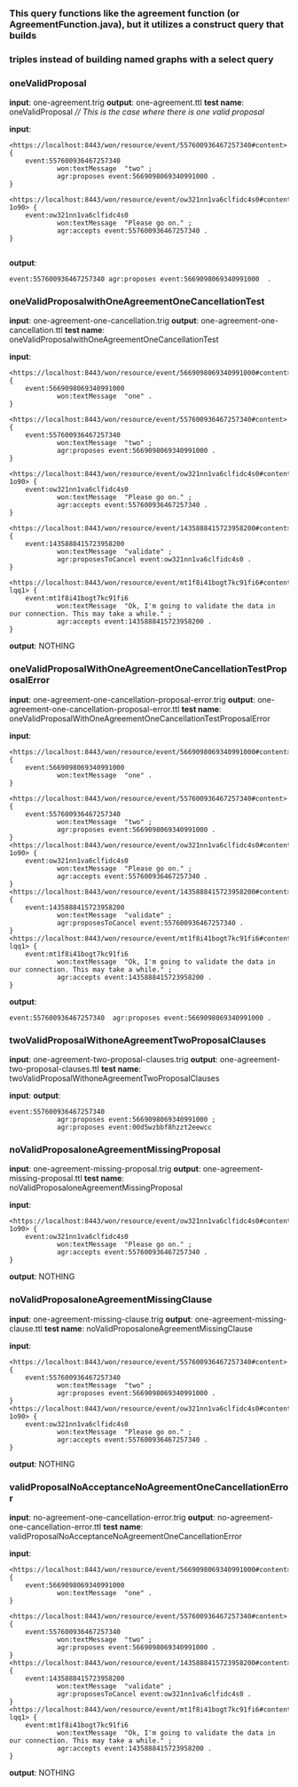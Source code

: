 ### This query functions like the agreement function (or AgreementFunction.java), but it utilizes a construct query that builds
### triples instead of building named graphs with a select query
### oneValidProposal  
**input**: one-agreement.trig
**output**: one-agreement.ttl
**test name**: oneValidProposal
*// This is the case where there is one valid proposal*

**input**:

```
<https://localhost:8443/won/resource/event/557600936467257340#content> {
    event:557600936467257340
            won:textMessage  "two" ;
            agr:proposes event:5669098069340991000 .
}

<https://localhost:8443/won/resource/event/ow321nn1va6clfidc4s0#content-1o90> {
    event:ow321nn1va6clfidc4s0
            won:textMessage  "Please go on." ;
            agr:accepts event:557600936467257340 .
}


```

 
 **output**: 
 
 ```
event:557600936467257340 agr:proposes event:5669098069340991000  .
 ```
 
### oneValidProposalwithOneAgreementOneCancellationTest
**input**: one-agreement-one-cancellation.trig
**output**: one-agreement-one-cancellation.ttl
**test name**: oneValidProposalwithOneAgreementOneCancellationTest

**input**:

```
<https://localhost:8443/won/resource/event/5669098069340991000#content> {
    event:5669098069340991000
            won:textMessage  "one" .
}

<https://localhost:8443/won/resource/event/557600936467257340#content> {
    event:557600936467257340
            won:textMessage  "two" ;
            agr:proposes event:5669098069340991000 .
}

<https://localhost:8443/won/resource/event/ow321nn1va6clfidc4s0#content-1o90> {
    event:ow321nn1va6clfidc4s0
            won:textMessage  "Please go on." ;
            agr:accepts event:557600936467257340 .
}

<https://localhost:8443/won/resource/event/1435888415723958200#content> {
    event:1435888415723958200
            won:textMessage  "validate" ;
            agr:proposesToCancel event:ow321nn1va6clfidc4s0 .
}

<https://localhost:8443/won/resource/event/mt1f8i41bogt7kc91fi6#content-lqq1> {
    event:mt1f8i41bogt7kc91fi6
            won:textMessage  "Ok, I'm going to validate the data in our connection. This may take a while." ;
            agr:accepts event:1435888415723958200 .
}
```

**output**: NOTHING

### oneValidProposalWithOneAgreementOneCancellationTestProposalError
**input**: one-agreement-one-cancellation-proposal-error.trig
**output**: one-agreement-one-cancellation-proposal-error.ttl
**test name**:  oneValidProposalWithOneAgreementOneCancellationTestProposalError

**input**:

```
<https://localhost:8443/won/resource/event/5669098069340991000#content> {
    event:5669098069340991000
            won:textMessage  "one" .
}

<https://localhost:8443/won/resource/event/557600936467257340#content> {
    event:557600936467257340
            won:textMessage  "two" ;
            agr:proposes event:5669098069340991000 .
}
<https://localhost:8443/won/resource/event/ow321nn1va6clfidc4s0#content-1o90> {
    event:ow321nn1va6clfidc4s0
            won:textMessage  "Please go on." ;
            agr:accepts event:557600936467257340 .
}
<https://localhost:8443/won/resource/event/1435888415723958200#content> {
    event:1435888415723958200
            won:textMessage  "validate" ;
            agr:proposesToCancel event:557600936467257340 .
}
<https://localhost:8443/won/resource/event/mt1f8i41bogt7kc91fi6#content-lqq1> {
    event:mt1f8i41bogt7kc91fi6
            won:textMessage  "Ok, I'm going to validate the data in our connection. This may take a while." ;
            agr:accepts event:1435888415723958200 .
}
```

**output**: 

```
event:557600936467257340  agr:proposes event:5669098069340991000 .
```

### twoValidProposalWithoneAgreementTwoProposalClauses
**input**: one-agreement-two-proposal-clauses.trig
**output**: one-agreement-two-proposal-clauses.ttl
**test name**: twoValidProposalWithoneAgreementTwoProposalClauses

**input**:
**output**: 

```
event:557600936467257340
            agr:proposes event:5669098069340991000 ;
            agr:proposes event:00d5wzbbf8hzzt2eewcc 
```

### noValidProposaloneAgreementMissingProposal
**input**: one-agreement-missing-proposal.trig
**output**: one-agreement-missing-proposal.ttl
**test name**: noValidProposaloneAgreementMissingProposal

**input**:

```
<https://localhost:8443/won/resource/event/ow321nn1va6clfidc4s0#content-1o90> {
    event:ow321nn1va6clfidc4s0
            won:textMessage  "Please go on." ;
            agr:accepts event:557600936467257340 .
}
```

**output**: NOTHING

### noValidProposaloneAgreementMissingClause
**input**: one-agreement-missing-clause.trig
**output**: one-agreement-missing-clause.ttl
**test name**: noValidProposaloneAgreementMissingClause

**input**:

```
<https://localhost:8443/won/resource/event/557600936467257340#content> {
    event:557600936467257340
            won:textMessage  "two" ;
            agr:proposes event:5669098069340991000 .
}
<https://localhost:8443/won/resource/event/ow321nn1va6clfidc4s0#content-1o90> {
    event:ow321nn1va6clfidc4s0
            won:textMessage  "Please go on." ;
            agr:accepts event:557600936467257340 .
}
```

**output**: NOTHING

### validProposalNoAcceptanceNoAgreementOneCancellationError
**input**: no-agreement-one-cancellation-error.trig
**output**: no-agreement-one-cancellation-error.ttl
**test name**: validProposalNoAcceptanceNoAgreementOneCancellationError

**input**:

```
<https://localhost:8443/won/resource/event/5669098069340991000#content> {
    event:5669098069340991000
            won:textMessage  "one" .
}

<https://localhost:8443/won/resource/event/557600936467257340#content> {
    event:557600936467257340
            won:textMessage  "two" ;
            agr:proposes event:5669098069340991000 .
}
<https://localhost:8443/won/resource/event/1435888415723958200#content> {
    event:1435888415723958200
            won:textMessage  "validate" ;
            agr:proposesToCancel event:ow321nn1va6clfidc4s0 .
}
<https://localhost:8443/won/resource/event/mt1f8i41bogt7kc91fi6#content-lqq1> {
    event:mt1f8i41bogt7kc91fi6
            won:textMessage  "Ok, I'm going to validate the data in our connection. This may take a while." ;
            agr:accepts event:1435888415723958200 .
}
```
**output**: NOTHING
